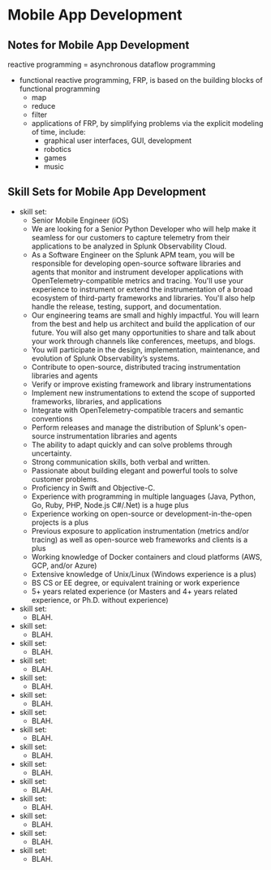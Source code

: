 #	Mobile App Development



##	Notes for Mobile App Development


reactive programming = asynchronous dataflow programming
+ functional reactive programming, FRP, is based on the building blocks of functional programming
	- map
	- reduce
	- filter
	- applications of FRP, by simplifying problems via the explicit modeling of time, include:
		* graphical user interfaces, GUI, development
		* robotics
		* games
		* music




##	Skill Sets for Mobile App Development

+ skill set:
	- Senior Mobile Engineer (iOS)
	- We are looking for a Senior Python Developer who will help make it seamless for our customers to capture telemetry from their applications to be analyzed in Splunk Observability Cloud.
	- As a Software Engineer on the Splunk APM team, you will be responsible for developing open-source software libraries and agents that monitor and instrument developer applications with OpenTelemetry-compatible metrics and tracing. You'll use your experience to instrument or extend the instrumentation of a broad ecosystem of third-party frameworks and libraries. You'll also help handle the release, testing, support, and documentation.
	- Our engineering teams are small and highly impactful. You will learn from the best and help us architect and build the application of our future. You will also get many opportunities to share and talk about your work through channels like conferences, meetups, and blogs.
	- You will participate in the design, implementation, maintenance, and evolution of Splunk Observability’s systems.
	- Contribute to open-source, distributed tracing instrumentation libraries and agents
	- Verify or improve existing framework and library instrumentations
	- Implement new instrumentations to extend the scope of supported frameworks, libraries, and applications
	- Integrate with OpenTelemetry-compatible tracers and semantic conventions
	- Perform releases and manage the distribution of Splunk's open-source instrumentation libraries and agents
	- The ability to adapt quickly and can solve problems through uncertainty.
	- Strong communication skills, both verbal and written.
	- Passionate about building elegant and powerful tools to solve customer problems.
	- Proficiency in Swift and Objective-C. 
	- Experience with programming in multiple languages (Java, Python, Go, Ruby, PHP, Node.js C#/.Net) is a huge plus
	- Experience working on open-source or development-in-the-open projects is a plus
	- Previous exposure to application instrumentation (metrics and/or tracing) as well as open-source web frameworks and clients is a plus
	- Working knowledge of Docker containers and cloud platforms (AWS, GCP, and/or Azure)
	- Extensive knowledge of Unix/Linux (Windows experience is a plus)
	- BS CS or EE degree, or equivalent training or work experience
	- 5+ years related experience (or Masters and 4+ years related experience, or Ph.D. without experience)
+ skill set:
	- BLAH.
+ skill set:
	- BLAH.
+ skill set:
	- BLAH.
+ skill set:
	- BLAH.
+ skill set:
	- BLAH.
+ skill set:
	- BLAH.
+ skill set:
	- BLAH.
+ skill set:
	- BLAH.
+ skill set:
	- BLAH.
+ skill set:
	- BLAH.
+ skill set:
	- BLAH.
+ skill set:
	- BLAH.
+ skill set:
	- BLAH.
+ skill set:
	- BLAH.
+ skill set:
	- BLAH.

















